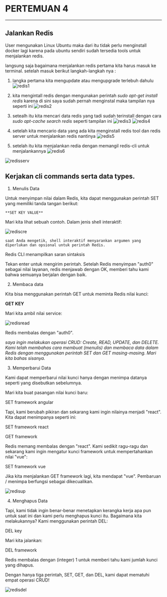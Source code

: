 # PERTEMUAN 4
---
## Jalankan Redis

User mengunakan Linux Ubuntu maka dari itu tidak perlu menginstall docker lagi karena pada ubuntu sendiri sudah tersedia tools untuk menjalankan redis.

langsung saja bagaimana menjalankan redis pertama kita harus masuk ke terminal. setelah masuk berikut langkah-langkah nya :

1. langka pertama kita mengupdate atau mengupgrade terlebuh dahulu
![redis1](redis1.png)

2. kita mengintall redis dengan mengunakan perintah *sudo apt-get install redis* karena di sini saya sudah pernah menginstal maka tampilan nya seperti ini
![redis2](redis2.png)

3. setealh itu kita mencari data redis yang tadi sudah terinstall dengan cara *sudo apt-cache search redis* seperti tampilan ini
![redis3](redis3.png)
![redis4](redis4.png)

4. setelah kita mencario data yang ada kita menginstall redis tool dan redis server untuk menjalankan redis nantinya
![redis5](redis5.png)

5. setelah itu kita menjalankan redia dengan memangil redis-cli untuk menjalankannya
![redis6](redis6.png)

![redisserv](redisserv.png)

## Kerjakan cli commands serta data types.

1. Menulis Data

Untuk menyimpan nilai dalam Redis, kita dapat menggunakan perintah SET yang memiliki tanda tangan berikut:

	**SET KEY VALUE**

Mari kita lihat sebuah contoh. Dalam jenis shell interaktif:

![rediscre](rediscre.png)


    saat Anda mengetik, shell interaktif menyarankan argumen yang diperlukan dan opsional untuk perintah Redis.

Redis CLI menampilkan saran sintaksis

Tekan enter untuk mengirim perintah. Setelah Redis menyimpan "auth0" sebagai nilai layanan, redis menjawab dengan OK, memberi tahu kami bahwa semuanya berjalan dengan baik.


2. Membaca data

Kita bisa menggunakan perintah GET untuk meminta Redis nilai kunci:

**GET KEY**

Mari kita ambil nilai service:

![redisread](redisread.png)

Redis membalas dengan "auth0".

*saya ingin melakukan operasi CRUD: Create, READ, UPDATE, dan DELETE. Kami telah membahas cara membuat (menulis) dan membaca data dalam Redis dengan menggunakan perintah SET dan GET masing-masing. Mari kita bahas sisanya.*

3. Memperbarui Data

Kami dapat memperbarui nilai kunci hanya dengan menimpa datanya seperti yang disebutkan sebelumnya.

Mari kita buat pasangan nilai kunci baru:

SET framework angular

Tapi, kami berubah pikiran dan sekarang kami ingin nilainya menjadi "react". Kita dapat menimpanya seperti ini:

SET framework react

GET framework

Redis memang membalas dengan "react". Kami sedikit ragu-ragu dan sekarang kami ingin mengatur kunci framework untuk mempertahankan nilai "vue":

SET framework vue

Jika kita menjalankan GET framework lagi, kita mendapat "vue". Pembaruan / menimpa berfungsi sebagai dikecualikan.

![redisup](redisup.png)


4. Menghapus Data

Tapi, kami tidak ingin benar-benar menetapkan kerangka kerja apa pun untuk saat ini dan kami perlu menghapus kunci itu. Bagaimana kita melakukannya? Kami menggunakan perintah DEL:

DEL key

Mari kita jalankan:

DEL framework

Redis membalas dengan (integer) 1 untuk memberi tahu kami jumlah kunci yang dihapus.

Dengan hanya tiga perintah, SET, GET, dan DEL, kami dapat mematuhi empat operasi CRUD!

![redisdel](redisdel.png)




